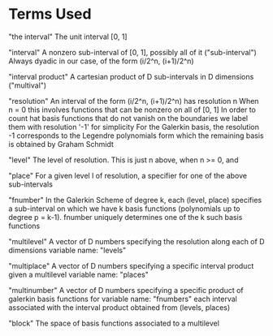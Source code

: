 # Terms Used

"the interval"	 			The unit interval [0, 1]

"interval"					A nonzero sub-interval of [0, 1], possibly all of it
("sub-interval")			Always dyadic in our case, of the form (i/2^n, (i+1)/2^n)

"interval product"			A cartesian product of D sub-intervals in D dimensions
("multival")

"resolution"				An interval of the form (i/2^n, (i+1)/2^n) has resolution n
							When n = 0 this involves functions that can be nonzero on all of [0, 1]
							In order to count hat basis functions that do not vanish on the boundaries 
							we label them with resolution '-1' for simplicity
							For the Galerkin basis, the resolution -1 corresponds to the Legendre polynomials
							form which the remaining basis is obtained by Graham Schmidt
							

"level" 					The level of resolution. This is just n above, when n >= 0, and 
							
"place" 					For a given level l of resolution, a specifier for one of the above sub-intervals

"fnumber"					In the Galerkin Scheme of degree k, 
							each (level, place) specifies a sub-interval on which we have k basis functions 
							(polynomials up to degree p = k-1). 
							fnumber uniquely determines one of the k such basis functions


"multilevel"				A vector of D numbers specifying the resolution along each of D dimensions
variable name: "levels"

"multiplace"				A vector of D numbers specifying a specific interval product given a multilevel
variable name: "places"

"multinumber"				A vector of D numbers specifying a specific product of galerkin basis functions for 
variable name: "fnumbers"	each interval associated with the interval product obtained from (levels, places)
							

"block"						The space of basis functions associated to a multilevel